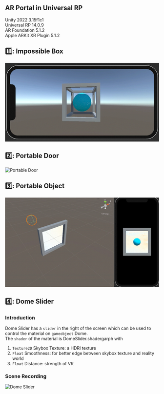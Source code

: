 ## AR Portal in Universal RP
Unity 2022.3.15f1c1  
Universal RP 14.0.9  
AR Foundation 5.1.2  
Apple ARKit XR Plugin 5.1.2  

## :one:: Impossible Box
![Impossible Box](https://github.com/Tongzhou-Yu/ar-portal-arfoundation-urp/blob/main/ScreenRecordingGIF/ImpossibleBox.gif)  
## 2️⃣: Portable Door
![Portable Door](https://github.com/Tongzhou-Yu/ar-portal-arfoundation-urp/blob/main/ScreenRecordingGIF/PortableDoor.gif)  
## 3️⃣: Portable Object
![Portable Object](https://github.com/Tongzhou-Yu/ar-portal-arfoundation-urp/blob/main/ScreenRecordingGIF/PortableObject.gif)  
## 4️⃣: Dome Slider
### Introduction
Dome Slider has a `slider` in the right of the screen which can be used to control the material on `gameobject` Dome.  
The `shader` of the material is DomeSlider.shadergarph with  
1. `Texture2D` Skybox Texture: a HDRI texture  
2. `Float` Smoothness: for better edge between skybox texture and reality world  
3. `Float` Distance: strength of VR
### Scene Recording
![Dome Slider](https://github.com/Tongzhou-Yu/ar-portal-arfoundation-urp/blob/main/ScreenRecordingGIF/DomeSlider.gif)  
